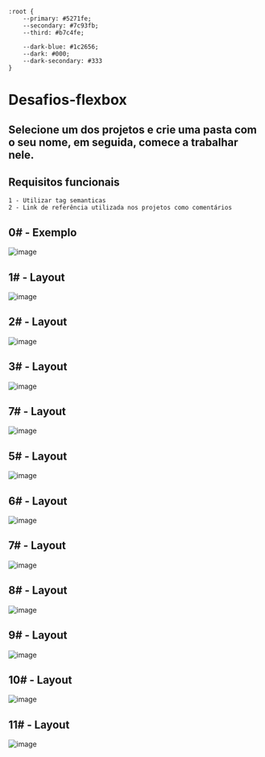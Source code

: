 ````
:root {
    --primary: #5271fe;
    --secondary: #7c93fb;
    --third: #b7c4fe;

    --dark-blue: #1c2656;
    --dark: #000;
    --dark-secondary: #333
}
````

# Desafios-flexbox

## Selecione um dos projetos e crie uma pasta com o seu nome, em seguida, comece a trabalhar nele.

## Requisitos funcionais
````
1 - Utilizar tag semanticas
2 - Link de referência utilizada nos projetos como comentários
````

## 0# - Exemplo
![image](https://github.com/DC-FS04-SUL/desafios-flexbox/assets/19413241/f29e51c6-80d9-446a-a410-26475a244905)

## 1# - Layout 
![image](https://github.com/DC-FS04-SUL/desafios-flexbox/assets/19413241/7c3e84aa-b7ca-4e6f-ae37-097c8cf81f39)

## 2# - Layout 
![image](https://github.com/DC-FS04-SUL/desafios-flexbox/assets/19413241/25ee25e0-67c3-4e94-b4df-9499b5977e9f)

## 3# - Layout 
![image](https://github.com/DC-FS04-SUL/desafios-flexbox/assets/19413241/d7d7dcae-2edc-4e0f-9d16-c4c2bf061f2a)

## 7# - Layout
![image](https://github.com/DC-FS04-SUL/desafios-flexbox/assets/19413241/d325d259-af05-4383-b431-1ccafd5d160b)

## 5# - Layout 
![image](https://github.com/DC-FS04-SUL/desafios-flexbox/assets/19413241/5dd31976-cccd-49ae-bd95-54c19fcbfc07)

## 6# - Layout
![image](https://github.com/DC-FS04-SUL/desafios-flexbox/assets/19413241/a064f009-402b-47cb-9a5c-5dfb464f372c)

## 7# - Layout
![image](https://github.com/DC-FS04-SUL/desafios-flexbox/assets/19413241/ea2a4665-5141-40bc-8c88-4dbb469cc5a3)

## 8# - Layout
![image](https://github.com/DC-FS04-SUL/desafios-flexbox/assets/19413241/e4117424-e841-4a0b-9fdc-5783363037a5)

## 9# - Layout
![image](https://github.com/DC-FS04-SUL/desafios-flexbox/assets/19413241/97f5f61b-d9f6-488a-beb6-c0618972d8a6)

## 10# - Layout
![image](https://github.com/DC-FS04-SUL/desafios-flexbox/assets/19413241/e4370cf2-fb78-4c38-89fe-7c970a23dfe6)

## 11# - Layout
![image](https://github.com/DC-FS04-SUL/desafios-flexbox/assets/19413241/70d3a793-450a-4d22-8242-2d32e3a7de73)
